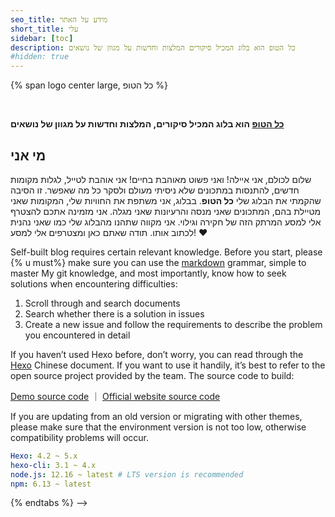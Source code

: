 ```yaml
---
seo_title: מידע על האתר
short_title: עלי
sidebar: [toc]
description: כל הטופ הוא בלוג המכיל סיקורים המלצות וחדשות על מגוון של נושאים
#hidden: true
---
```


<p>
{% span logo center large, כל הטופ %}
<!-- {% span center small logo, רק הטופ וכל מה שיש ממנו %} -->
</p>
<br>

**[כל הטופ](https://kolha.top) הוא בלוג המכיל סיקורים, המלצות וחדשות על מגוון של נושאים**

<!-- {} link example blog, https://volantis.js.org/examples/ %} -->

## מי אני
שלום לכולם, אני איילה! ואני פשוט מאוהבת בחיים! אני אוהבת לטייל, לגלות מקומות חדשים, להתנסות במתכונים שלא ניסיתי מעולם ולסקר כל מה שאפשר. זו הסיבה שהקמתי את הבלוג שלי **כל הטופ**.
 בבלוג, אני משתפת את החוויות שלי, המקומות שאני מטיילת בהם, המתכונים שאני מנסה והרעיונות שאני מגלה. אני מזמינה אתכם להצטרף אלי למסע המרתק הזה של חקירה וגילוי. אני מקווה שתהנו מהבלוג שלי כמו שאני נהנית לכתוב אותו. תודה שאתם כאן ומצטרפים אלי למסע! ❤

<!-- 
{% tabs prepare, 1 %}

<!-- tab ability conditions -->

Self-built blog requires certain relevant knowledge. Before you start, please {% u must%} make sure you can use the [markdown](https://www.runoob.com/markdown/md-tutorial.html) grammar, simple to master My git knowledge, and most importantly, know how to seek solutions when encountering difficulties:

1. Scroll through and search documents
2. Search whether there is a solution in issues
3. Create a new issue and follow the requirements to describe the problem you encountered in detail

If you haven’t used Hexo before, don’t worry, you can read through the [Hexo](https://hexo.io/zh-cn/docs/) Chinese document. If you want to use it handily, it’s best to refer to the open source project provided by the team. The source code to build:

[Demo source code](https://github.com/volantis-x/demo) ｜ [Official website source code](https://github.com/volantis-x/volantis-x.github.io)

<!-- endtab -->

<!-- tab environment configuration conditions -->

If you are updating from an old version or migrating with other themes, please make sure that the environment version is not too low, otherwise compatibility problems will occur.

```yaml
Hexo: 4.2 ~ 5.x
hexo-cli: 3.1 ~ 4.x
node.js: 12.16 ~ latest # LTS version is recommended
npm: 6.13 ~ latest
```

<!-- endtab -->

{% endtabs %} -->
